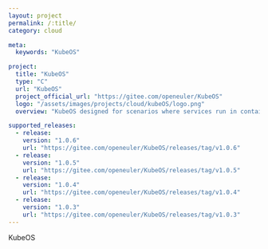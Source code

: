 ```yaml
---
layout: project
permalink: /:title/
category: cloud

meta:
  keywords: "KubeOS"

project:
  title: "KubeOS"
  type: "C"
  url: "KubeOS"
  project_official_url: "https://gitee.com/openeuler/KubeOS"
  logo: "/assets/images/projects/cloud/kubeOS/logo.png"
  overview: "KubeOS designed for scenarios where services run in containers. KubeOS connects container OSs as components to Kubernetes, so that the container OSs are in the same position as services. The Kubernetes cluster manages containers and container OSs in a unified system."

supported_releases:
  - release:
    version: "1.0.6"
    url: "https://gitee.com/openeuler/KubeOS/releases/tag/v1.0.6"
  - release:
    version: "1.0.5"
    url: "https://gitee.com/openeuler/KubeOS/releases/tag/v1.0.5"
  - release:
    version: "1.0.4"
    url: "https://gitee.com/openeuler/KubeOS/releases/tag/v1.0.4"
  - release:
    version: "1.0.3"
    url: "https://gitee.com/openeuler/KubeOS/releases/tag/v1.0.3"
---
```


<p>KubeOS</p>
